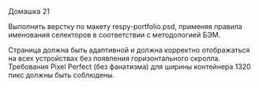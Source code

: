 Домашка 21
 

Выполнить верстку по макету respy-portfolio.psd, применяя правила именования селекторов в соответствии с методологией БЭМ.

Страница должна быть адаптивной и должна корректно  отображаться на всех устройствах без появления горизонтального скролла. Требования Pixel Perfect (без фанатизма)  для ширины контейнера 1320 пикс должны быть соблюдены.